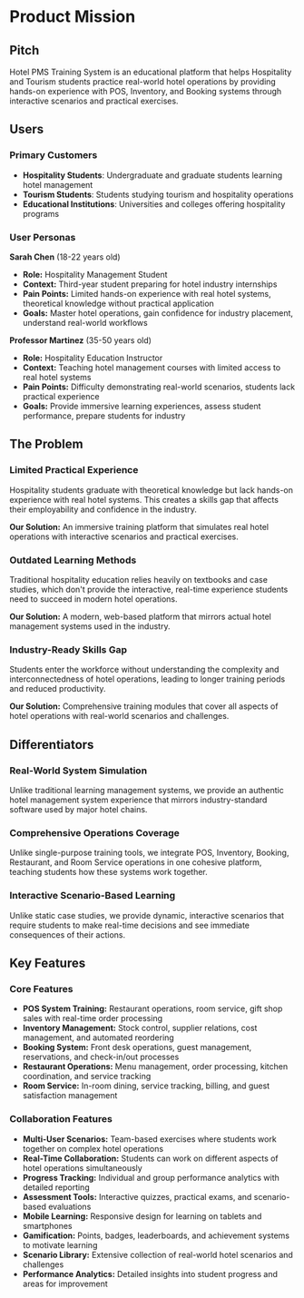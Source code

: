 # Product Mission

## Pitch

Hotel PMS Training System is an educational platform that helps Hospitality and Tourism students practice real-world hotel operations by providing hands-on experience with POS, Inventory, and Booking systems through interactive scenarios and practical exercises.

## Users

### Primary Customers

- **Hospitality Students**: Undergraduate and graduate students learning hotel management
- **Tourism Students**: Students studying tourism and hospitality operations
- **Educational Institutions**: Universities and colleges offering hospitality programs

### User Personas

**Sarah Chen** (18-22 years old)
- **Role:** Hospitality Management Student
- **Context:** Third-year student preparing for hotel industry internships
- **Pain Points:** Limited hands-on experience with real hotel systems, theoretical knowledge without practical application
- **Goals:** Master hotel operations, gain confidence for industry placement, understand real-world workflows

**Professor Martinez** (35-50 years old)
- **Role:** Hospitality Education Instructor
- **Context:** Teaching hotel management courses with limited access to real hotel systems
- **Pain Points:** Difficulty demonstrating real-world scenarios, students lack practical experience
- **Goals:** Provide immersive learning experiences, assess student performance, prepare students for industry

## The Problem

### Limited Practical Experience

Hospitality students graduate with theoretical knowledge but lack hands-on experience with real hotel systems. This creates a skills gap that affects their employability and confidence in the industry.

**Our Solution:** An immersive training platform that simulates real hotel operations with interactive scenarios and practical exercises.

### Outdated Learning Methods

Traditional hospitality education relies heavily on textbooks and case studies, which don't provide the interactive, real-time experience students need to succeed in modern hotel operations.

**Our Solution:** A modern, web-based platform that mirrors actual hotel management systems used in the industry.

### Industry-Ready Skills Gap

Students enter the workforce without understanding the complexity and interconnectedness of hotel operations, leading to longer training periods and reduced productivity.

**Our Solution:** Comprehensive training modules that cover all aspects of hotel operations with real-world scenarios and challenges.

## Differentiators

### Real-World System Simulation

Unlike traditional learning management systems, we provide an authentic hotel management system experience that mirrors industry-standard software used by major hotel chains.

### Comprehensive Operations Coverage

Unlike single-purpose training tools, we integrate POS, Inventory, Booking, Restaurant, and Room Service operations in one cohesive platform, teaching students how these systems work together.

### Interactive Scenario-Based Learning

Unlike static case studies, we provide dynamic, interactive scenarios that require students to make real-time decisions and see immediate consequences of their actions.

## Key Features

### Core Features

- **POS System Training:** Restaurant operations, room service, gift shop sales with real-time order processing
- **Inventory Management:** Stock control, supplier relations, cost management, and automated reordering
- **Booking System:** Front desk operations, guest management, reservations, and check-in/out processes
- **Restaurant Operations:** Menu management, order processing, kitchen coordination, and service tracking
- **Room Service:** In-room dining, service tracking, billing, and guest satisfaction management

### Collaboration Features

- **Multi-User Scenarios:** Team-based exercises where students work together on complex hotel operations
- **Real-Time Collaboration:** Students can work on different aspects of hotel operations simultaneously
- **Progress Tracking:** Individual and group performance analytics with detailed reporting
- **Assessment Tools:** Interactive quizzes, practical exams, and scenario-based evaluations
- **Mobile Learning:** Responsive design for learning on tablets and smartphones
- **Gamification:** Points, badges, leaderboards, and achievement systems to motivate learning
- **Scenario Library:** Extensive collection of real-world hotel scenarios and challenges
- **Performance Analytics:** Detailed insights into student progress and areas for improvement
